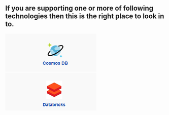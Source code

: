 ## If you are supporting one or more of following technologies then this is the right place to look in to.


[![cosmons-edited.png](/.attachments/cosmons-edited-d23f61a1-cd52-4c42-8937-cd3a689507cd.png)](https://dev.azure.com/Supportability/Big%20Data/_wiki/wikis/Big-Data.wiki?pagePath=%2FDatabase%20POD%2FCosmosDB&pageId=212869&wikiVersion=GBwikiMaster)![DataBricksEdited.png](/.attachments/DataBricksEdited-ac0c8f91-8858-4f22-bd75-4c0e327acb2f.png)[](https://dev.azure.com/Supportability/Big%20Data/_wiki/wikis/Big-Data.wiki?pagePath=%2FOpen%20Source%20POD%2FDatabricks&pageId=24066&wikiVersion=GBwikiMaster)

